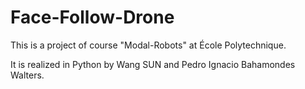 # Face-Follow-Drone

This is a project of course "Modal-Robots" at École Polytechnique.

It is realized in Python by Wang SUN and Pedro Ignacio Bahamondes Walters.
